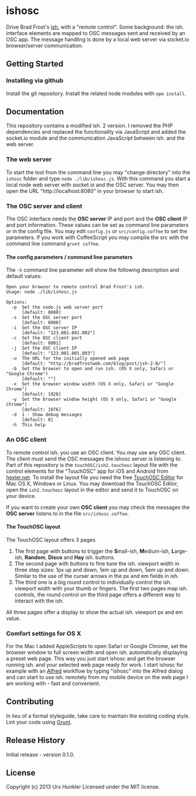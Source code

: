 # ishosc
Drive Brad Frost's [ish.](http://bradfrostweb.com/demo/ish/) with a "remote control". Some background: the ish. interface elements are mapped to OSC messages sent and received by an OSC app. The message handling is done by a local web server via socket.io browser/server communication.

## Getting Started
### Installing via github
Install the git repository. Install the related node modules with `npm install`.

## Documentation
This repository contains a modified ish. 2 version. I removed the PHP dependencies and replaced the functionality via JavaScript and added the socket.io module and the communication JavaScript between ish. and the web server.

### The web server
To start the tool from the command line you may "change directory" into the `ishosc` folder and type `node ./lib/ishosc.js`. With this command you start a local node web server with socket.io and the OSC server. You may then open the URL "http://localhost:8080" in your browser to start ish.

### The OSC server and client
The OSC interface needs the **OSC server** IP and port and the **OSC client** IP and port information. These values can be set as command line parameters or in the config file. You may edit `config.js` or `src/config.coffee` to set the parameters. If you  work with CoffeeScript you may compile the src with the command line command `grunt coffee`.

#### The config parameters / command line parameters
The `-h` command line parameter will show the following description and default values:

````
Open your browser to remote control Brad Frost's ish.
Usage: node ./lib/ishosc.js

Options:
  -p  Set the node.js web server port
      [default: 8080]
  -s  Set the OSC server port
      [default: 8000]
  -i  Set the OSC server IP
      [default: "123.001.001.002"]
  -c  Set the OSC client port
      [default: 8001]
  -j  Set the OSC client IP
      [default: "123.001.001.003"]
  -u  The URL for the initially opened web page
      [default: "http://bradfrostweb.com/blog/post/ish-2-0/"]
  -b  Set the browser to open and run ish. (OS X only, Safari or "Google Chrome")
      [default: ""]
  -x  Set the browser window width (OS X only, Safari or "Google Chrome")
      [default: 1920]
  -y  Set the browser window height (OS X only, Safari or "Google Chrome")
      [default: 1076]
  -d  1 - Show debug messages
      [default: 0]
  -h  This help
````

### An OSC client
To remote control ish. you use an OSC client. You may use any OSC client. The client must send the OSC messages the ishosc server is listening to. Part of this repository is the `touchOSC/ish2.touchosc` layout file with the control elements for the "TouchOSC" app for iOS and Android from [hexler.net](http://hexler.net). To install the layout file you need the free [TouchOSC Editor](http://hexler.net/software/touchosc#downloads) for Mac OS X, Windows or Linux. You may download the TouchOSC Editor, open the `ish2.touchosc` layout in the editor and send it to TouchOSC on your device.

If you want to create your own **OSC client** you may check the messages the **OSC server** listens to in the file `src/ishosc.coffee`.

#### The TouchOSC layout
The TouchOSC layout offers 3 pages
1. The first page with buttons to trigger the **S**mall-ish, **M**edium-ish, **L**arge-ish, **Random**, **Disco** and **Hay** ish. buttons.
2. The second page with buttons to fine tune the ish. viewport width in three step sizes: 1px up and down, 1em up and down, 5em up and down. Similar to the use of the curser arrows in the px and em fields in ish.
3. The third one is a big round control to individually control the ish. viewport width with your thumb or fingers. The first two pages map ish. controls, the round control on the third page offers a different way to interact with the ish.

All three pages offer a display to show the actual ish. viewport px and em value.

### Comfort settings for OS X
For the Mac I added AppleScripts to open Safari or Google Chrome, set the browser window to full screen width and open ish. automatically displaying a preset web page. This way you just start ishosc and get the browser running ish. and your selected web page ready for work. I start ishosc for example with an [Alfred](http://www.alfredapp.com) workflow by typing "ishosc" into the Alfred dialog and can start to use ish. remotely from my mobile device on the web page I am working with - fast and convenient.

## Contributing
In lieu of a formal styleguide, take care to maintain the existing coding style. Lint your code using [Grunt](http://gruntjs.com/).

## Release History
Initial release - version 0.1.0.

## License
Copyright (c) 2013 Urs Hunkler
Licensed under the MIT license.
